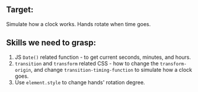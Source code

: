 ## Target:
Simulate how a clock works. Hands rotate when time goes.

## Skills we need to grasp:
1. JS `Date()` related function - to get current seconds, minutes, and hours.
2. `transition` and `transform` related CSS - how to change the `transform-origin`, and change `transition-timing-function` to simulate how a clock goes.
3. Use `element.style` to change hands' rotation degree.

